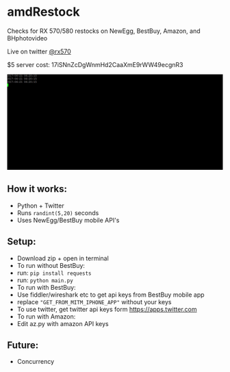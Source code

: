 # amdRestock
Checks for RX 570/580 restocks on NewEgg, BestBuy, Amazon, and BHphotovideo

Live on twitter [@rx570](https://www.twitter.com/rx570/)

$5 server cost: 17iSNnZcDgWnmHd2CaaXmE9rWW49ecgnR3

![gif](/images/term3.gif)

## How it works:
- Python + Twitter
- Runs ```randint(5,20)``` seconds
- Uses NewEgg/BestBuy mobile API's

## Setup:
- Download zip + open in terminal
- To run without BestBuy:
- run: ```pip install requests```
- run: ```python main.py```
- To run with BestBuy:
- Use fiddler/wireshark etc to get api keys from BestBuy mobile app
- replace ```"GET_FROM_MITM_IPHONE_APP"``` without your keys
- To use twitter, get twitter api keys form https://apps.twitter.com
- To run with Amazon:
- Edit az.py with amazon API keys


## Future:
- Concurrency
